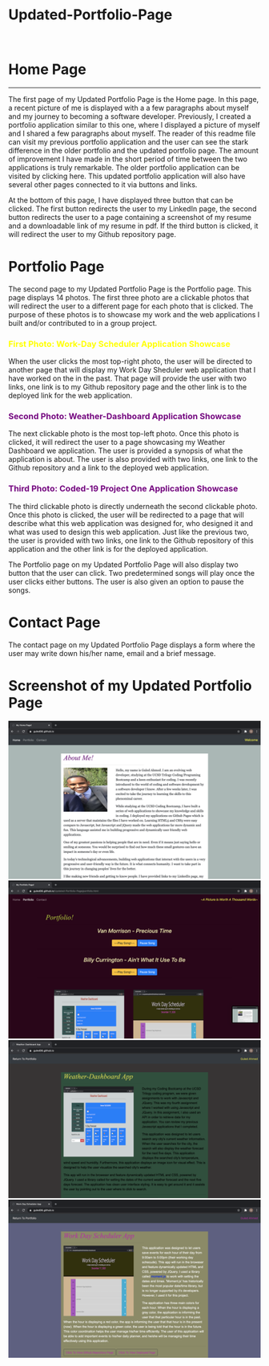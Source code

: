 # Updated-Portfolio-Page
<br>
<h1>Home Page</h1>
<hr>
<p>The first page of my Updated Portfolio Page is the <a src ="https://guled06.github.io/Updated-Portfolio-Page/">Home</a> page. In this page, a recent picture of me is displayed with a a few paragraphs about myself and my journey to becoming a software developer. Previously, I created a portfolio application similar to this one, where I displayed a picture of myself and I shared a few paragraphs about myself. The reader of this readme file can visit my previous portfolio application and the user can see the stark difference in the older portfolio and the updated portfolio page. The amount of improvement I have made in the short period of time between the two applications is truly remarkable. The older portfolio application can be visited by clicking <a src="https://guled06.github.io/Bootstrap-Portfolio/">here</a>. This updated portfolio application will also have several other pages connected to it via buttons and links.</p>
<p>At the bottom of this page, I have displayed three button that can be clicked. The first button redirects the user to my LinkedIn page, the second button redirects the user to a page containing a screenshot of my resume and a downloadable link of my resume in pdf. If the third button is clicked, it will redirect the user to my Github repository page. 
<h1>Portfolio Page</h1>
<p>The second page to my Updated Portfolio Page is the Portfolio page. This page displays 14 photos. The first three photo are a clickable photos that will redirect the user to a different page for each photo that is clicked. The purpose of these photos is to showcase my work and the web applications I built and/or contributed to in a group project.
<h3 style="color: yellow;">First Photo: Work-Day Scheduler Application Showcase</h3>
<p>When the user clicks the most top-right photo, the user will be directed to another page that will display my Work Day Sheduler web application that I have worked on the in the past. That page will provide the user with two links, one link is to my Github repository page and the other link is to the deployed link for the web application.</p>
<h3 style="color: rgb(117, 7, 128);">Second Photo: Weather-Dashboard Application Showcase</h3>
The next clickable photo is the most top-left photo. Once this photo is clicked, it will redirect the user to a page showcasing my Weather Dashboard we application. The user is provided a synopsis of what the application is about. The user is also provided with two links, one link to the Github repository and a link to the deployed web application.</P>
<h3 style="color: rgb(117, 7, 128);">Third Photo: Coded-19 Project One Application Showcase</h3>
<p>The third clickable photo is directly underneath the second clickable photo. Once this photo is clicked, the user will be redirected to a page that will describe what this web application was designed for, who designed it and what was used to design this web application. Just like the previous two, the user is provided with two links, one link to the Github repository of this application and the other link is for the deployed application.</p>
<p>The Portfolio page on my Updated Portfolio Page will also display two button that the user can click. Two predetermined songs will play once the user clicks either buttons. The user is also given an option to pause the songs.</p>
<h1>Contact Page</h1>
The contact page on my Updated Portfolio Page displays a form where the user may write down his/her name, email and a brief message.
<h1>Screenshot of my Updated Portfolio Page</h1>
<img src="assets/images/screenshotone.png"/>
<img src="assets/images/screenshottwo.png"/>
<img src="assets/images/screenshotthree.png"/>
<img src="assets/images/screenshotfour.png"/>

